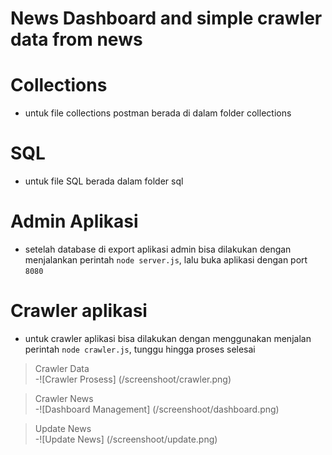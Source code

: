 News Dashboard and simple crawler data from news
=======
# Collections
- untuk file collections postman berada di dalam folder collections

# SQL
- untuk file SQL berada dalam folder sql

# Admin Aplikasi
- setelah database di export aplikasi admin bisa dilakukan dengan menjalankan perintah ```node server.js```, lalu buka aplikasi dengan port ```8080```

# Crawler aplikasi
- untuk crawler aplikasi bisa dilakukan dengan menggunakan menjalan perintah ```node crawler.js```, tunggu hingga proses selesai

> Crawler Data <br/>
  -![Crawler Prosess] (/screenshoot/crawler.png) <br/>

> Crawler News<br/>
  -![Dashboard Management] (/screenshoot/dashboard.png) <br/>

> Update News<br/>
  -![Update News] (/screenshoot/update.png) <br/>

